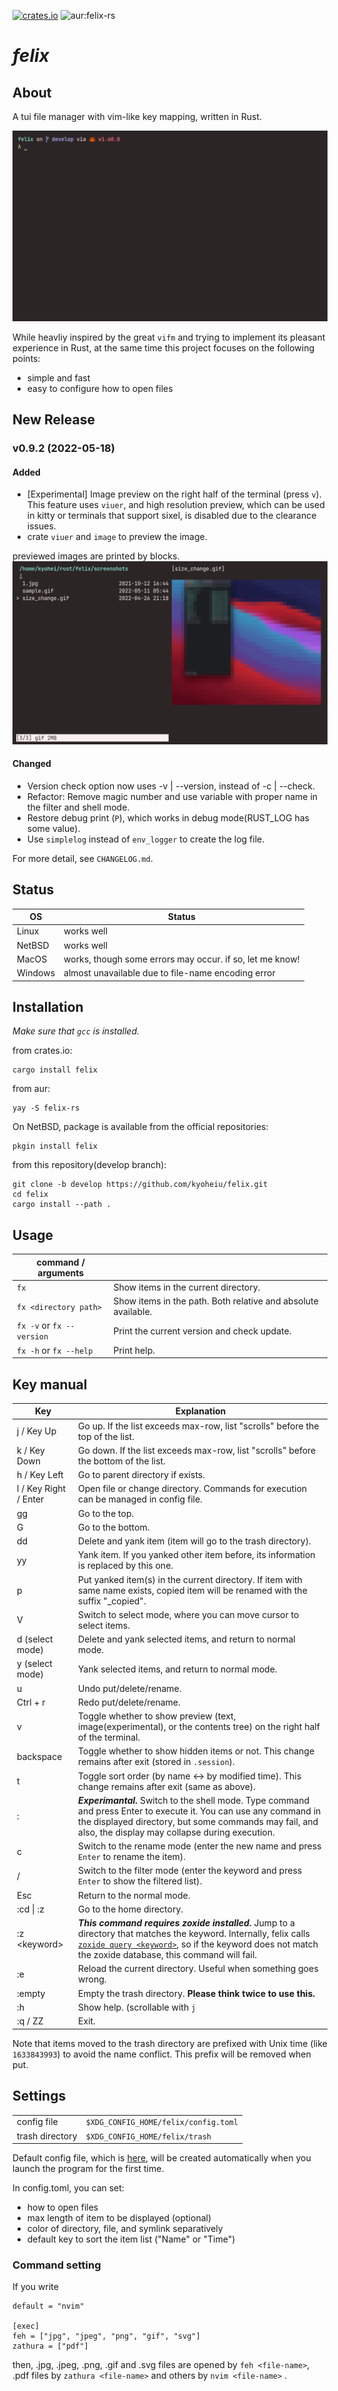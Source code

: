[![crates.io](https://img.shields.io/crates/v/felix)](https://crates.io/crates/felix) ![aur:felix-rs](https://img.shields.io/aur/version/felix-rs)

# _felix_

## About

A tui file manager with vim-like key mapping, written in Rust.

![sample](screenshots/sample.gif)

While heavliy inspired by the great `vifm` and trying to implement its pleasant experience in Rust, at the same time this project focuses on the following points:

- simple and fast
- easy to configure how to open files

## New Release

### v0.9.2 (2022-05-18)
#### Added
- [Experimental] Image preview on the right half of the terminal (press `v`). This feature uses `viuer`, and high resolution preview, which can be used in kitty or terminals that support sixel, is disabled due to the clearance issues.
- crate `viuer` and `image` to preview the image.

previewed images are printed by blocks.
![preview_image](screenshots/preview_image.png)

#### Changed
- Version check option now uses -v | --version, instead of -c | --check.
- Refactor: Remove magic number and use variable with proper name in the filter and shell mode.
- Restore debug print (`P`), which works in debug mode(RUST_LOG has some value).
- Use `simplelog` instead of `env_logger` to create the log file.

For more detail, see `CHANGELOG.md`.

## Status

| OS      | Status                                                   |
| ------- | -------------------------------------------------------- |
| Linux   | works well                                               |
| NetBSD  | works well                                               |
| MacOS   | works, though some errors may occur. if so, let me know! |
| Windows | almost unavailable due to file-name encoding error       |

## Installation

_Make sure that `gcc` is installed._

from crates.io:

```
cargo install felix
```

from aur:

```
yay -S felix-rs
```

On NetBSD, package is available from the official repositories:

```
pkgin install felix
```

from this repository(develop branch):

```
git clone -b develop https://github.com/kyoheiu/felix.git
cd felix
cargo install --path .
```

## Usage

| command / arguments       |                                                               |
| ------------------------- | ------------------------------------------------------------- |
| `fx`                      | Show items in the current directory.                          |
| `fx <directory path>`     | Show items in the path. Both relative and absolute available. |
| `fx -v` or `fx --version` | Print the current version and check update.                   |
| `fx -h` or `fx --help`    | Print help.                                                   |

## Key manual

| Key                   | Explanation                                                                                                                                                                                                                                                                    |
| --------------------- | ------------------------------------------------------------------------------------------------------------------------------------------------------------------------------------------------------------------------------------------------------------------------------ |
| j / Key Up            | Go up. If the list exceeds max-row, list "scrolls" before the top of the list.                                                                                                                                                                                                 |
| k / Key Down          | Go down. If the list exceeds max-row, list "scrolls" before the bottom of the list.                                                                                                                                                                                            |
| h / Key Left          | Go to parent directory if exists.                                                                                                                                                                                                                                              |
| l / Key Right / Enter | Open file or change directory. Commands for execution can be managed in config file.                                                                                                                                                                                           |
| gg                    | Go to the top.                                                                                                                                                                                                                                                                 |
| G                     | Go to the bottom.                                                                                                                                                                                                                                                              |
| dd                    | Delete and yank item (item will go to the trash directory).                                                                                                                                                                                                                    |
| yy                    | Yank item. If you yanked other item before, its information is replaced by this one.                                                                                                                                                                                           |
| p                     | Put yanked item(s) in the current directory. If item with same name exists, copied item will be renamed with the suffix "\_copied".                                                                                                                                            |
| V                     | Switch to select mode, where you can move cursor to select items.                                                                                                                                                                                                              |
| d (select mode)       | Delete and yank selected items, and return to normal mode.                                                                                                                                                                                                                     |
| y (select mode)       | Yank selected items, and return to normal mode.                                                                                                                                                                                                                                |
| u                     | Undo put/delete/rename.                                                                                                                                                                                                                                                        |
| Ctrl + r              | Redo put/delete/rename.                                                                                                                                                                                                                                                        |
| v                     | Toggle whether to show preview (text, image(experimental), or the contents tree) on the right half of the terminal.                                                                                           |
| backspace             | Toggle whether to show hidden items or not. This change remains after exit (stored in `.session`).                                                                                                                                                                             |
| t                     | Toggle sort order (by name <-> by modified time). This change remains after exit (same as above).                                                                                                                                                                              |
| :                     | **_Experimantal._** Switch to the shell mode. Type command and press Enter to execute it. You can use any command in the displayed directory, but some commands may fail, and also, the display may collapse during execution.                                                 |
| c                     | Switch to the rename mode (enter the new name and press `Enter` to rename the item).                                                                                                                                                                                           |
| /                     | Switch to the filter mode (enter the keyword and press `Enter` to show the filtered list).                                                                                                                                                                                     |
| Esc                   | Return to the normal mode.                                                                                                                                                                                                                                                     |
| :cd \| :z             | Go to the home directory.                                                                                                                                                                                                                                                      |
| :z \<keyword\>        | **_This command requires zoxide installed._** Jump to a directory that matches the keyword. Internally, felix calls [`zoxide query <keyword>`](https://man.archlinux.org/man/zoxide-query.1.en), so if the keyword does not match the zoxide database, this command will fail. |
| :e                    | Reload the current directory. Useful when something goes wrong.                                                                                                                                                                                                                |
| :empty                | Empty the trash directory. **Please think twice to use this.**                                                                                                                                                                                                                 |
| :h                    | Show help. (scrollable with `j`                                                                                                                                                                                                                                                | `k` | `Up` | `Down`) |
| :q / ZZ               | Exit.                                                                                                                                                                                                                                                                          |

Note that items moved to the trash directory are prefixed with Unix time (like `1633843993`) to avoid the name conflict. This prefix will be removed when put.

## Settings

|                 |                                      |
| --------------- | ------------------------------------ |
| config file     | `$XDG_CONFIG_HOME/felix/config.toml` |
| trash directory | `$XDG_CONFIG_HOME/felix/trash`       |

Default config file, which is [here](config.toml), will be created automatically when you launch the program for the first time.

In config.toml, you can set:

- how to open files
- max length of item to be displayed (optional)
- color of directory, file, and symlink separatively
- default key to sort the item list ("Name" or "Time")

### Command setting

If you write

```
default = "nvim"

[exec]
feh = ["jpg", "jpeg", "png", "gif", "svg"]
zathura = ["pdf"]
```

then, .jpg, .jpeg, .png, .gif and .svg files are opened by `feh <file-name>`, .pdf files by `zathura <file-name>` and others by `nvim <file-name>` .
